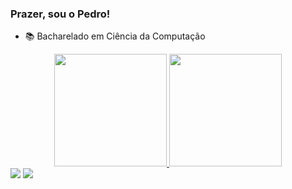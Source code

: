 ### Prazer, sou o Pedro!

- 📚 Bacharelado em Ciência da Computação
<div align="center">
  <a href="https://github.com/KyKirma">
  <img height="180em" src="https://github-readme-stats.vercel.app/api?username=KyKirma&show_icons=true&theme=dracula&include_all_commits=true"/>
  <img height="180em" src="https://github-readme-stats.vercel.app/api/top-langs/?username=KyKirma&layout=compact&langs_count=7&theme=dracula"/>
</div>

<div>  
  <a href = "mailto:pedrohenriquekourly@hotmail.com"><img src="https://img.shields.io/badge/-Gmail-%23333?style=for-the-badge&logo=gmail&logoColor=white" target="_blank"></a>
  <a href="https://www.linkedin.com/in/pedrokourly" target="_blank"><img src="https://img.shields.io/badge/-LinkedIn-%230077B5?style=for-the-badge&logo=linkedin&logoColor=white" target="_blank"></a> 
</div>
